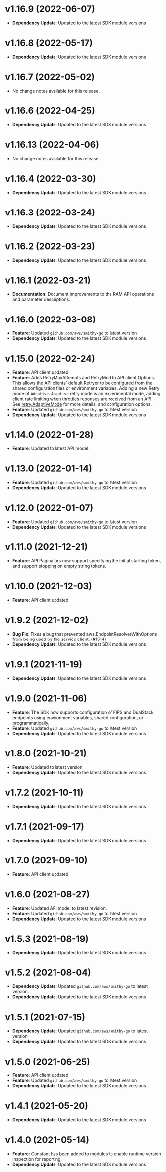 # v1.16.9 (2022-06-07)

* **Dependency Update**: Updated to the latest SDK module versions

# v1.16.8 (2022-05-17)

* **Dependency Update**: Updated to the latest SDK module versions

# v1.16.7 (2022-05-02)

* No change notes available for this release.

# v1.16.6 (2022-04-25)

* **Dependency Update**: Updated to the latest SDK module versions

# v1.16.13 (2022-04-06)

* No change notes available for this release.

# v1.16.4 (2022-03-30)

* **Dependency Update**: Updated to the latest SDK module versions

# v1.16.3 (2022-03-24)

* **Dependency Update**: Updated to the latest SDK module versions

# v1.16.2 (2022-03-23)

* **Dependency Update**: Updated to the latest SDK module versions

# v1.16.1 (2022-03-21)

* **Documentation**: Document improvements to the RAM API operations and parameter descriptions.

# v1.16.0 (2022-03-08)

* **Feature**: Updated `github.com/aws/smithy-go` to latest version
* **Dependency Update**: Updated to the latest SDK module versions

# v1.15.0 (2022-02-24)

* **Feature**: API client updated
* **Feature**: Adds RetryMaxAttempts and RetryMod to API client Options. This allows the API clients' default Retryer to be configured from the shared configuration files or environment variables. Adding a new Retry mode of `Adaptive`. `Adaptive` retry mode is an experimental mode, adding client rate limiting when throttles reponses are received from an API. See [retry.AdaptiveMode](https://pkg.go.dev/github.com/Qualstor/aws-sdk-go-v2/aws/retry#AdaptiveMode) for more details, and configuration options.
* **Feature**: Updated `github.com/aws/smithy-go` to latest version
* **Dependency Update**: Updated to the latest SDK module versions

# v1.14.0 (2022-01-28)

* **Feature**: Updated to latest API model.

# v1.13.0 (2022-01-14)

* **Feature**: Updated `github.com/aws/smithy-go` to latest version
* **Dependency Update**: Updated to the latest SDK module versions

# v1.12.0 (2022-01-07)

* **Feature**: Updated `github.com/aws/smithy-go` to latest version
* **Dependency Update**: Updated to the latest SDK module versions

# v1.11.0 (2021-12-21)

* **Feature**: API Paginators now support specifying the initial starting token, and support stopping on empty string tokens.

# v1.10.0 (2021-12-03)

* **Feature**: API client updated

# v1.9.2 (2021-12-02)

* **Bug Fix**: Fixes a bug that prevented aws.EndpointResolverWithOptions from being used by the service client. ([#1514](https://github.com/Qualstor/aws-sdk-go-v2/pull/1514))
* **Dependency Update**: Updated to the latest SDK module versions

# v1.9.1 (2021-11-19)

* **Dependency Update**: Updated to the latest SDK module versions

# v1.9.0 (2021-11-06)

* **Feature**: The SDK now supports configuration of FIPS and DualStack endpoints using environment variables, shared configuration, or programmatically.
* **Feature**: Updated `github.com/aws/smithy-go` to latest version
* **Dependency Update**: Updated to the latest SDK module versions

# v1.8.0 (2021-10-21)

* **Feature**: Updated  to latest version
* **Dependency Update**: Updated to the latest SDK module versions

# v1.7.2 (2021-10-11)

* **Dependency Update**: Updated to the latest SDK module versions

# v1.7.1 (2021-09-17)

* **Dependency Update**: Updated to the latest SDK module versions

# v1.7.0 (2021-09-10)

* **Feature**: API client updated

# v1.6.0 (2021-08-27)

* **Feature**: Updated API model to latest revision.
* **Feature**: Updated `github.com/aws/smithy-go` to latest version
* **Dependency Update**: Updated to the latest SDK module versions

# v1.5.3 (2021-08-19)

* **Dependency Update**: Updated to the latest SDK module versions

# v1.5.2 (2021-08-04)

* **Dependency Update**: Updated `github.com/aws/smithy-go` to latest version.
* **Dependency Update**: Updated to the latest SDK module versions

# v1.5.1 (2021-07-15)

* **Dependency Update**: Updated `github.com/aws/smithy-go` to latest version
* **Dependency Update**: Updated to the latest SDK module versions

# v1.5.0 (2021-06-25)

* **Feature**: API client updated
* **Feature**: Updated `github.com/aws/smithy-go` to latest version
* **Dependency Update**: Updated to the latest SDK module versions

# v1.4.1 (2021-05-20)

* **Dependency Update**: Updated to the latest SDK module versions

# v1.4.0 (2021-05-14)

* **Feature**: Constant has been added to modules to enable runtime version inspection for reporting.
* **Dependency Update**: Updated to the latest SDK module versions

